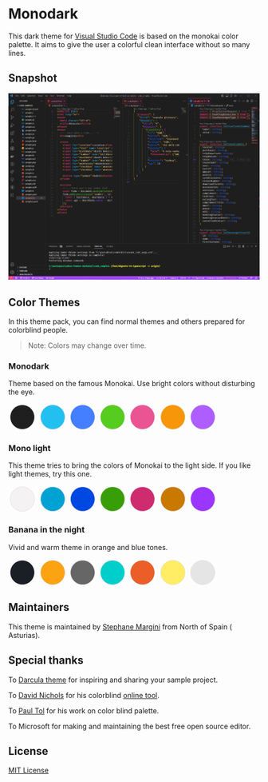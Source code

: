 # Monodark


This dark theme for [Visual Studio Code](http://code.visualstudio.com) is based on the monokai color palette. It aims to give the user a colorful clean interface without so many lines.


## Snapshot

![code samples](./assets/screenshot.png)


## Color Themes

In this theme pack, you can find normal themes and others prepared for colorblind people.


> Note: Colors may change over time.

### Monodark

Theme based on the famous Monokai. Use bright colors without disturbing the eye.

<span style="background:#1f1f1f;" class="color" >&shy;</span> 
<span style="background:#22c0f0;" class="color" >&shy;</span>
<span style="background:#437fff;" class="color" >&shy;</span>
<span style="background:#56cc1f;" class="color" >&shy;</span> 
<span style="background:#eb5493;" class="color" >&shy;</span>
<span style="background:#f69608;" class="color" >&shy;</span>
<span style="background:#ae5dff;" class="color" >&shy;</span>

### Mono light

This theme tries to bring the colors of Monokai to the light side. If you like light themes, try this one.

<span style="background:#F4F2F2;" class="color" >&shy;</span> 
<span style="background:#00a2d3;" class="color" >&shy;</span>
<span style="background:#0048E2;" class="color" >&shy;</span>
<span style="background:#389e08;" class="color" >&shy;</span> 
<span style="background:#cf2c70;" class="color" >&shy;</span>
<span style="background:#ca7900;" class="color" >&shy;</span>
<span style="background:#9b36ff;" class="color" >&shy;</span>

### Banana in the night

Vivid and warm theme in orange and blue tones.

<span style="background:#1a1e27;" class="color" >&shy;</span> 
<span style="background:#FCA311;" class="color" >&shy;</span>
<span style="background:#666666;" class="color" >&shy;</span>
<span style="background:#00cecb;" class="color" >&shy;</span> 
<span style="background:#eb5e28;" class="color" >&shy;</span>
<span style="background:#ffed66;" class="color" >&shy;</span>
<span style="background:#E5E5E5;" class="color" >&shy;</span>

## Maintainers

This theme is maintained by [Stephane Margini](https://www.linkedin.com/in/stephane-margini/) from North of Spain ( Asturias).

## Special thanks

To [Darcula theme](https://draculatheme.com/) for inspiring and sharing your sample project.

To [David Nichols](https://davidmathlogic.com/) for his colorblind [online tool](https://davidmathlogic.com/colorblind/).

To [Paul Tol](https://personal.sron.nl/~pault/) for his work on color blind palette.

To Microsoft for making and maintaining the best free open source editor.

## License

[MIT License](./LICENSE)

<style>
    .color{       
        height: 3rem;  
        width: 3rem;
        display:inline-block; 
        border: .1px solid #e5e5e5;
        border-radius:50%;
        margin: .2rem
    }
</style>